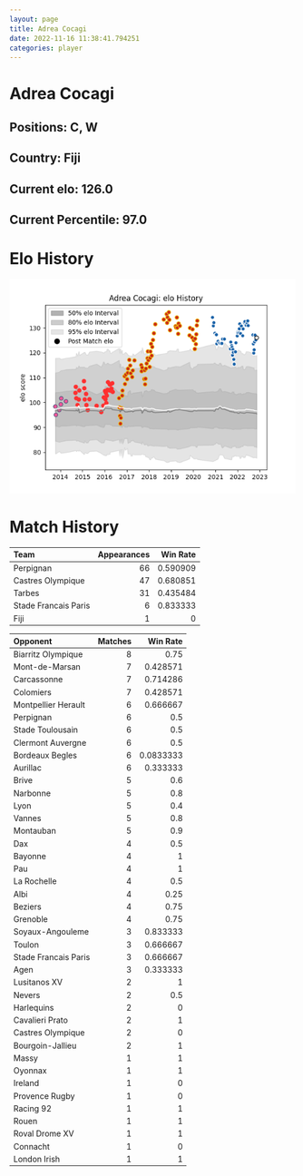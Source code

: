 ```yaml
---  
layout: page  
title: Adrea Cocagi  
date: 2022-11-16 11:38:41.794251  
categories: player  
---
```

# Adrea Cocagi

## Positions: C, W

## Country: Fiji

## Current elo: 126.0

## Current Percentile: 97.0

# Elo History


![elo history](history_AdreaCocagi.png)
# Match History


| Team                 |   Appearances |   Win Rate |
|:---------------------|--------------:|-----------:|
| Perpignan            |            66 |   0.590909 |
| Castres Olympique    |            47 |   0.680851 |
| Tarbes               |            31 |   0.435484 |
| Stade Francais Paris |             6 |   0.833333 |
| Fiji                 |             1 |   0        |

| Opponent             |   Matches |   Win Rate |
|:---------------------|----------:|-----------:|
| Biarritz Olympique   |         8 |  0.75      |
| Mont-de-Marsan       |         7 |  0.428571  |
| Carcassonne          |         7 |  0.714286  |
| Colomiers            |         7 |  0.428571  |
| Montpellier Herault  |         6 |  0.666667  |
| Perpignan            |         6 |  0.5       |
| Stade Toulousain     |         6 |  0.5       |
| Clermont Auvergne    |         6 |  0.5       |
| Bordeaux Begles      |         6 |  0.0833333 |
| Aurillac             |         6 |  0.333333  |
| Brive                |         5 |  0.6       |
| Narbonne             |         5 |  0.8       |
| Lyon                 |         5 |  0.4       |
| Vannes               |         5 |  0.8       |
| Montauban            |         5 |  0.9       |
| Dax                  |         4 |  0.5       |
| Bayonne              |         4 |  1         |
| Pau                  |         4 |  1         |
| La Rochelle          |         4 |  0.5       |
| Albi                 |         4 |  0.25      |
| Beziers              |         4 |  0.75      |
| Grenoble             |         4 |  0.75      |
| Soyaux-Angouleme     |         3 |  0.833333  |
| Toulon               |         3 |  0.666667  |
| Stade Francais Paris |         3 |  0.666667  |
| Agen                 |         3 |  0.333333  |
| Lusitanos XV         |         2 |  1         |
| Nevers               |         2 |  0.5       |
| Harlequins           |         2 |  0         |
| Cavalieri Prato      |         2 |  1         |
| Castres Olympique    |         2 |  0         |
| Bourgoin-Jallieu     |         2 |  1         |
| Massy                |         1 |  1         |
| Oyonnax              |         1 |  1         |
| Ireland              |         1 |  0         |
| Provence Rugby       |         1 |  0         |
| Racing 92            |         1 |  1         |
| Rouen                |         1 |  1         |
| Roval Drome XV       |         1 |  1         |
| Connacht             |         1 |  0         |
| London Irish         |         1 |  1         |